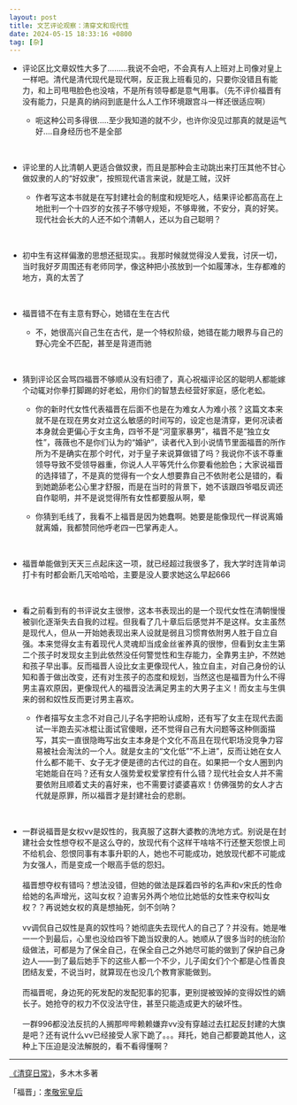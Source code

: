 ```yaml
---
layout: post
title: 文艺评论观察：清穿文和现代性
date: 2024-05-15 18:33:16 +0800
tag: [杂]
---
```


* 评论区比文章奴性大多了………我说不会吧，不会真有人上班对上司像对皇上一样吧。清代是清代现代是现代啊，反正我上班看见的，只要你没错且有能力，和上司甩甩脸色也没啥，不是所有领导都是意气用事。（先不评价福晋有没有能力，只是真的纳闷到底是什么人工作环境跟宫斗一样还很适应啊）

    * 呃这种公司多得很.....至少我知道的就不少，也许你没见过那真的就是运气好....自身经历也不是全部

<br>

* 评论里的人比清朝人更适合做奴隶，而且是那种会主动跳出来打压其他不甘心做奴隶的人的“好奴隶”，按照现代语言来说，就是工贼，汉奸

    * 作者写这本书就是在写封建社会的制度和规矩吃人，结果评论都高高在上地批判一个十四岁的女孩子不够守规矩，不够卑微，不安分，真的好笑。现代社会长大的人还不如个清朝人，还以为自己聪明？

<br>

* 初中生有这样偏激的思想还挺现实。。我那时候就觉得没人爱我，讨厌一切，当时我好歹周围还有老师同学，像这种把小孩放到一个如履薄冰，生存都难的地方，真的太苦了

<br>

* 福晋错不在有主意有野心，她错在生在古代

    * 不，她很高兴自己生在古代，是一个特权阶级，她错在能力眼界与自己的野心完全不匹配，甚至是背道而驰

<br>

* 猜到评论区会骂四福晋不够顺从没有妇德了，真心祝福评论区的聪明人都能嫁个动辄对你拳打脚踢的好老蚣，用你们的智慧去经营好家庭，感化老蚣。

    * 你的新时代女性代表福晋在后面不也是在为难女人为难小孩？这篇文本来就不是在现在男女对立这么敏感的时间写的，设定也是清穿，更何况读者本身就会更偏心于女主角，四爷不是“河童家暴男”，福晋不是“独立女性”，薇薇也不是你们认为的“婚驴”，读者代入到小说情节里面福晋的所作所为不是确实在那个时代，对于皇子来说算做错了吗？我说你不该不尊重领导导致不受领导器重，你说人人平等凭什么你要看他脸色；大家说福晋的选择错了，不是真的觉得有一个女人想要靠自己不依附老公是错的，看到她跪舔老公心里才舒服，而是在当时的背景下，她不该跟四爷唱反调还自作聪明，并不是说觉得所有女性都要服从啊，晕

    * 你猜到毛线了，我看不上福晋是因为她蠢啊。她要是能像现代一样说离婚就离婚，我都赞同他呼老四一巴掌再走人。

<br>

* 福晋单能做到天天三点起床这一项，就已经超过我很多了，我大学时连背单词打卡有时都会断几天哈哈哈，主要是没人要求她这么早起666

<br>

* 看之前看到有的书评说女主很惨，这本书表现出的是一个现代女性在清朝慢慢被驯化逐渐失去自我的过程。但我看了几十章后后感觉并不是这样。女主虽然是现代人，但从一开始她表现出来人设就是弱且习惯育依附男人胜于自立自强。本来觉得女主有着现代人灵魂却当成金丝雀养真的很惨，但看到女主生第二个孩子时发现女主到此依然没任何警觉性和生存能力，全靠男主护，不然她和孩子早出事。反而福晋人设比女主更像现代人，独立自主，对自己身份的认知和善于做出改变，还有对生孩子的态度和规划，当然这也是福晋为什么不得男主喜欢原因，更像现代人的福晋没法满足男主的大男子主义！而女主与生俱来的弱和奴性反而更讨男主喜欢。

    * 作者描写女主念不对自己儿子名字把昐认成盼，还有写了女主在现代去面试一半跑去买冰棍让面试官傻眼，还不觉得自己有大问题等这种侧面描写，其实一直很隐晦写出女主本身是个文化不高且在现代职场没竞争力容易被社会淘汰的一个人。就是女主的“文化低”“不上进”，反而让她在女人什么都不能干、女子无才便是德的古代过的自在。如果把一个女人圈到内宅她能自在吗？还有女人强势爱权爱掌控有什么错？现代社会女人并不需要依附且顺着丈夫的喜好来，也不需要讨婆婆喜欢！仿佛强势的女人才古代就是原罪，所以福晋才是封建社会的悲剧。

<br>

* 一群说福晋是女权vv是奴性的，我真服了这群大婆教的洗地方式。别说是在封建社会女性想夺权不是这么夺的，放现代有个这样干啥啥不行还整天怨恨上司不给机会、怨恨同事有本事升职的人，她也不可能成功，她放现代都不可能成为女强人，而是变成一个眼高手低的怨妇。<br><br>福晋想夺权有错吗？想法没错，但她的做法是踩着四爷的名声和v宋氏的性命给她的名声增光，这叫女权？迫害另外两个地位比她低的女性来夺权叫女权？？再说她女权的真是想抽死，剑不剑呐？<br><br>vv调侃自己奴性是真的奴性吗？她彻底失去现代人的自己了？并没有。她是唯一一个到最后，心里也没给四爷下跪当奴隶的人。她顺从了很多当时的统治阶级做法，可都是为了保全自己，在保全自己之外她尽可能的做到了保护自己身边人——到了最后她手下的这些人都一个不少，儿子闺女们个个都是心性善良团结友爱，不说当时，就算现在也没几个教育家能做到。<br><br>而福晋呢，身边死的死发配的发配犯事的犯事，更别提被毁掉的变得奴性的嫡长子。她抢夺的权力不仅没法守住，甚至只能造成更大的破坏性。<br><br>一群996都没法反抗的人搁那哔哔赖赖嫌弃vv没有穿越过去扛起反封建的大旗是吧？还有说什么vv已经接受人家下跪了。。。拜托，她自己都要跪其他人，这种上下压迫是没法解脱的，看不看得懂啊？

***

[《清穿日常》](https://www.jjwxc.net/onebook.php?novelid=1926734&chapterid=1)，多木木多著

「福晋」：[孝敬宪皇后](https://baike.baidu.com/item/孝敬宪皇后/10150105)
